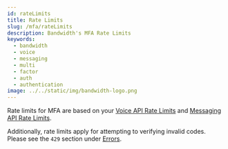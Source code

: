 ```yaml
---
id: rateLimits
title: Rate Limits
slug: /mfa/rateLimits
description: Bandwidth's MFA Rate Limits
keywords:
  - bandwidth
  - voice
  - messaging
  - multi
  - factor
  - auth
  - authentication
image: ../../static/img/bandwidth-logo.png
---
```


Rate limits for MFA are based on your [Voice API Rate Limits](../voice/about.md) and [Messaging API Rate Limits](../messaging/about.md).

Additionally, rate limits apply for attempting to verifying invalid codes. Please see the `429` section under [Errors](./errors.md#http-429).
